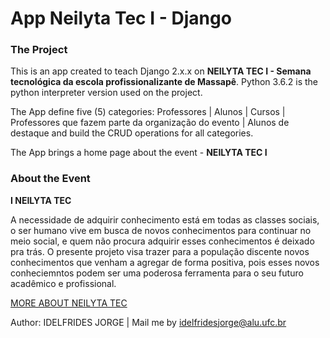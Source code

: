 # App Neilyta Tec I - Django



###  The Project


This is an app created to teach Django 2.x.x on **NEILYTA TEC I - Semana tecnológica da escola profissionalizante de Massapê**.
Python 3.6.2 is the python interpreter version used on the project. 

The App define five (5) categories: Professores | Alunos | Cursos | Professores que fazem parte da organização do evento | Alunos de destaque and build the CRUD operations for all categories.


The App brings a home page about the event - **NEILYTA TEC I**

### About the Event


**I NEILYTA TEC**

A necessidade de adquirir conhecimento está em todas as classes sociais, o ser humano vive em
busca de novos conhecimentos para continuar no meio social, e quem não procura adquirir esses
conhecimentos é deixado pra trás.
O presente projeto visa trazer para a população discente novos conhecimentos que venham a
agregar de forma positiva, pois esses novos conheciemntos podem ser uma poderosa ferramenta
para o seu futuro acadêmico e profissional.

[MORE ABOUT NEILYTA TEC](https://github.com/idelfrides/App-Neilyta-Tesc-I---Django-2.2.1/wiki)

Author: IDELFRIDES JORGE |
Mail me by idelfridesjorge@alu.ufc.br

